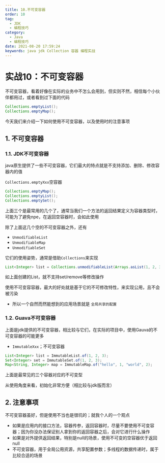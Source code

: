 ```yaml
---
title: 10.不可变容器
order: 10
tag:
  - JDK
  - 编程技巧
category:
  - Java
  - 编程技巧
date: 2021-08-20 17:59:24
keywords: java jdk Collection 容器 编程实战
---
```


# 实战10：不可变容器

不可变容器，看着好像在实际的业务中不怎么会用到，但实则不然，相信每个小伙伴都用过，或者看到过下面的代码

```java
Collections.emptyList();
Collections.emptyMap();
```

今天我们来介绍一下如何使用不可变容器，以及使用时的注意事项

<!-- more -->

## 1. 不可变容器

### 1.1. JDK不可变容器

java原生提供了一些不可变容器，它们最大的特点就是不支持添加、删除、修改容器内的值

`Collections.emptyXxx`空容器

```java
Collections.emptyMap();
Collections.emptyList();
Collections.emptySet();
```

上面三个是最常用的几个了，通常当我们一个方法的返回结果定义为容器类型时，可能为了避免npe，在返回空容器时，会如此使用

除了上面这几个空的不可变容器之外，还有

- `UnmodifiableList`
- `UnmodifiableMap`
- `UnmodifiableSet`

它们的使用姿势，通常是借助`Collections`来实现

```java
List<Integer> list = Collections.unmodifiableList(Arrays.asList(1, 2, 3));
```

如上面创建的List，就不支持set/remove等修改操作

使用不可变容容器，最大的好处就是基于它的不可修改特性，来实现公用，且不会被污染

- 所以一个自然而然能想到的应用场景就是 `全局共享的配置`

### 1.2. Guava不可变容器

上面是jdk提供的不可变容器，相比较与它们，在实际的项目中，使用Gauva的不可变容器的可能更多

- `ImmutableXxx`；不可变容器

```java
List<Integer> list = ImmutableList.of(1, 2, 3);
Set<Integer> set = ImmutableSet.of(1, 2, 3);
Map<String, Integer> map = ImmutableMap.of("hello", 1, "world", 2);
```

上面是最常见的三个容器对应的不可变型


从使用角度来看，初始化非常方便（相比较与jdk版而言）


## 2. 注意事项

不可变容器虽好，但是使用不当也是很坑的；就我个人的一个观点

- 如果是应用内的接口方法，容器传参，返回容器时，尽量不要使用不可变容器；因为你没办法保证别人拿到你的返回容器之后，会对它进行什么操作
- 如果是对外提供返回结果，特别是null的场景，使用不可变的空容器优于返回null
- 不可变容器，用于全局公用资源，共享配置参数；多线程的数据传递时，属于比较合适的场景

